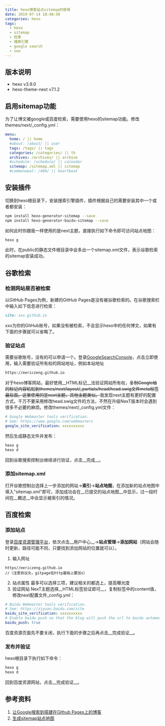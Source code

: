 ```yaml
---
title: hexo博客站点sitemap的使用
date: 2019-07-14 18:48:58
categories: hexo
tags:
  - hexo
  - sitemap
  - 检索
  - 搜索引擎
  - google search
  - seo
---
```

## 版本说明
* hexo v3.9.0
* hexo-theme-next v7.1.2

## 启用sitemap功能
为了让博文被google或百度检索，需要使用hexo的sitemap功能。修改themes/next/_config.yml：
```yml
menu:
  home: / || home
  #about: /about/ || user
  tags: /tags/ || tags
  categories: /categories/ || th
  archives: /archives/ || archive
  #schedule: /schedule/ || calendar
  sitemap: /sitemap.xml || sitemap
  #commonweal: /404/ || heartbeat
```
## 安装插件
切换到hexo根目录下，安装搜索引擎插件，插件根据自己的需要安装其中一个或者都安装：
```bash
npm install hexo-generator-sitemap --save
npm install hexo-generator-baidu-sitemap --save
```
如何此时你跟我一样使用的是next主题，直接执行如下命令即可访问站点地图：
```bash
hexo g
```
此时，在public的静态文件根目录中会多出一个sitemap.xml文件，表示谷歌检索的sitemap安装成功。
## 谷歌检索
### 检测网站是否被检索
以GitHub Pages为例，新建的GitHub Pages是没有被谷歌检索的。在谷歌搜索栏中输入如下信息进行检索：
```md
site: xxx.github.io
```
xxx为你的GitHub账号，如果没有被检索，不会显示hexo中的任何博文，如果有下面的步骤就可以省略了。
### 验证站点
需要谷歌账号，没有的可以申请一个。登录[GoogleSearchConsole](https://www.google.com/webmasters/tools)，点击立即使用，输入需要验证所有权的网站地址，例如本站地址
```md
https://eericzeng.github.io
```
对于hexo博客网站，最好使用__HTML标记__法验证网站所有权，~~复制Google给的标记内容粘贴到themes/next/layout/_partials/head/head.swig文件meta标签最后面。这里使用的是next主题，其他主题类似。~~我发现next主题有更好的配置方式，千万不要采用修改head.swig文件的方法，不然在升级NexT版本时会遇到很多不必要的麻烦。修改themes/next/_config.yml文件：
```yml
# Google Webmaster tools verification.
# See: https://www.google.com/webmasters
google_site_verification: xxxxxxxxxx
```
然后生成静态文件并发布：
```bash
hexo g
hexo d
```
回到谷歌搜索控制台继续进行验证，点击__完成__。
### 添加sitemap.xml
打开谷歌控制台选择上一步添加的网站->__索引__->__站点地图__，在添加新的站点地图中填入"sitemap.xml"即可，添加成功会在__已提交的站点地图__中显示，过一段时间在__概述__中会显示被索引的情况。
## 百度检索
### 添加站点
登录[百度资源管理平台](https://ziyuan.baidu.com/)，依次点击__用户中心__->__站点管理__->__添加网站__（网站会随时更新，路径可能不同，只要找到添加网站的位置就可以）。
1. 输入网址
```
https//eericzeng.github.io
//（注意协议头，gitpage在http基础上要加s）
```
2. 站点属性
最多可以选择三项，建议相关的都选上，提高曝光度
3. 验证网站
NexT主题选择__HTML标签验证即可__，复制<meta>标签中的content值，修改next配置文件_config.yml：
```yml
# Baidu Webmaster tools verification.
# See: https://ziyuan.baidu.com/site
baidu_site_verification: xxxxxxxxxx
# Enable baidu push so that the blog will push the url to baidu automatically which is very helpful for SEO.
baidu_push: true
```
百度资源页面先不要关闭，执行下面的步骤之后再点击__完成验证__。

### 发布并验证
hexo根目录下执行如下命令：
```bash
hexo g
hexo d
```
回到百度资源网站，点击__完成验证__。
## 参考资料
1. [让Google搜索到搭建在Github Pages上的博客](https://jactor-sue.github.io/zh-CN/how-blog-on-githubpages-can-be-searched-by-google/)
2. [生成sitemap站点地图](https://www.jianshu.com/p/9c2d6db2f855)
